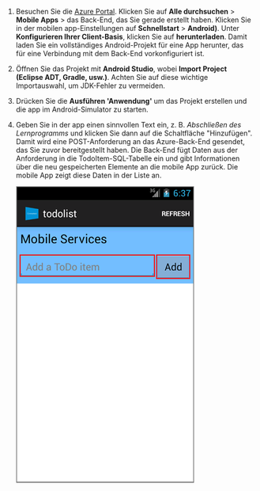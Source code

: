 
1. Besuchen Sie die [Azure Portal]. Klicken Sie auf **Alle durchsuchen** > **Mobile Apps** > das Back-End, das Sie gerade erstellt haben. Klicken Sie in der mobilen app-Einstellungen auf **Schnellstart** > **Android)**. Unter **Konfigurieren Ihrer Client-Basis**, klicken Sie auf **herunterladen**. Damit laden Sie ein vollständiges Android-Projekt für eine App herunter, das für eine Verbindung mit dem Back-End vorkonfiguriert ist. 

2. Öffnen Sie das Projekt mit **Android Studio**, wobei **Import Project (Eclipse ADT, Gradle, usw.)**. Achten Sie auf diese wichtige Importauswahl, um JDK-Fehler zu vermeiden.

3. Drücken Sie die **Ausführen 'Anwendung'** um das Projekt erstellen und die app im Android-Simulator zu starten.

4. Geben Sie in der app einen sinnvollen Text ein, z. B. _Abschließen des Lernprogramms_ und klicken Sie dann auf die Schaltfläche "Hinzufügen". Damit wird eine POST-Anforderung an das Azure-Back-End gesendet, das Sie zuvor bereitgestellt haben. Die Back-End fügt Daten aus der Anforderung in die TodoItem-SQL-Tabelle ein und gibt Informationen über die neu gespeicherten Elemente an die mobile App zurück. Die mobile App zeigt diese Daten in der Liste an. 

    ![](./media/mobile-services-android-get-started/mobile-quickstart-startup-android.png)

[Azure Portal]: https://portal.azure.com/


